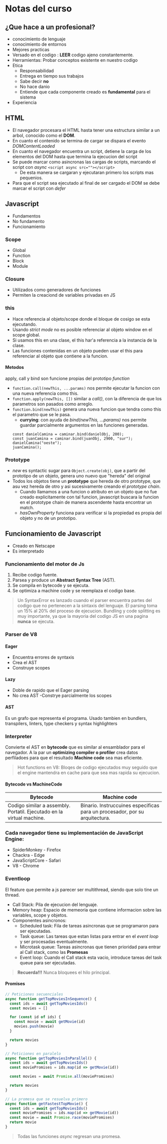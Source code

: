 # Notas del curso

## ¿Que hace a un profesional?

- conocimiento de lenguaje
- conocimiento de entornos
- Mejores practicas
- Versado en el codigo : **LEER** codigo ajeno constantemente.
- Herramientas: Probar conceptos existente en nuestro codigo
- Etica
  - Responsabilidad
  - Entrega en tiempo sus trabajos
  - Sabe decir **no**
  - No hace danio
  - Entiende que cada componente creado es **fundamental** para el sistema
- Experiencia

## HTML

- El navegador procesara el HTML hasta tener una estructura similar a un arbol, conocido como el **DOM**.
- En cuanto el contenido se termina de cargar se dispara el evento _DOMContentLoaded_
- En cuanto el navegador encuentra un script, detiene la carga de los elementos del DOM hasta que termina la ejecucion del script
- Se puede marcar como asincronas las cargas de scripts, marcando el script con _async_ `<script async src=""></script>`
  - De esta manera se cargaran y ejecutaran primero los scripts mas pequenios.
- Para que el script sea ejecutado al final de ser cargado el DOM se debe marcar el script con _defer_

## Javascript

- Fundamentos
- No fundamento
- Funcionamiento

### Scope

- Global
- Function
- Block
- Module

### Closure

- Utilizados como generadores de funciones
- Permiten la creaciond de variables privadas en JS

### this

- Hace referencia al objeto/scope donde el bloque de cosigo se esta ejecutando.
- Usando _strict mode_ no es posible referenciar al objeto window en el scope global.
- Si usamos this en una clase, el this har'a referencia a la instancia de la clase.
- Las funciones contenidas en un objeto pueden usar el this para referenciar al objeto que contiene a la funcion.

#### Metodos

apply, call y bind son funcione propias del prototipo _function_

- `function.call(newThis, ...params)` nos permite ejecutar la funcion con una nueva referencia como this.
- `function.apply(newThis, [])` similar a _call()_, con la diferencia de que los parametros son pasados como arreglo.
- `function.bind(newThis)` genera una nueva funcion que tendra como this el parametro que se le pasa.
  - **currying**: con ayuda de _bind(newThis, ...params)_ nos permite guardar parcialmente argumentos en las funciones generadas.
  ```
  const danielCamina = caminar.bind(danielObj, 200);
  const juanCamina = caminar.bind(juanObj, 2900, "sur");
  danielCamina("oeste");
  juanCamina();
  ```

### Prototype

- _new_ es syntactic sugar para `Object.create(obj)`, que a partir del prototipo de un objeto, genera uno nuevo que "hereda" del original
- Todos los objetos tiene un **prototype** que hereda de otro prototype, que asu vez hereda de otro y asi sucesivamente creando el _prototype chain_.
  - Cuando llamamos a una funcion o atributo en un objeto que no fue creado explicitamente con tal funcion, javascript buscara la funcion en el prototype chain de manera ascendente hasta encontrar un match.
  - _hasOwnProperty_ funciona para verificar si la propiedad es propia del objeto y no de un prototipo.

## Funcionamiento de Javascript

- Creado en Netscape
- Es interpretado

### Funcionamiento del motor de Js

1. Recibe codigo fuente.
2. Parsea y produce un **Abstract Syntax Tree** (AST).
3. Se compila en bytecode y se ejecuta.
4. Se optimiza a machine code y se reemplaza el codigo base.

> Un SyntaxError es lanzado cuando el parser encuentra partes del codigo que no pertenecen a la sintaxis del lenguaje.
> El parsing toma un 15% al 20% del proceso de ejecucion.
> Bundling y code splitting es muy importante, ya que la mayoria del codigo JS en una pagina **nunca** se ejecuta.

### Parser de V8

#### Eager

- Encuentra errores de syntaxis
- Crea el AST
- Construye scopes

#### Lazy

- Doble de rapido que el Eager parsing
- No crea AST
  -Constrye parcialmente los scopes

#### AST

Es un grafo que representa el programa.
Usado tambien en bundlers, transpilers, linters, type checkers y syntax highlighters

### Interpreter

Convierte el AST en **bytecode** que es similar al ensamblador para el navegador.
A la par un **optimizing compiler o profiler** crea datos perfiladoes para que el resultado **Machine code** sea mas eficiente.

> Hot functions en V8: Bloqes de codigo ejecutados muy seguido que el engine mantendra en cache para que sea mas rapida su ejecucion.

#### Bytecode vs MachineCode

| Bytecode                                                              | Machine code                                                                |
| --------------------------------------------------------------------- | --------------------------------------------------------------------------- |
| Codigo similar a assembly. Portatil. Ejecutado en la virtual machine. | Binario. Instruccuines especificas para un procesador, por su arquitectura. |

### Cada navegador tiene su implementación de JavaScript Engine:

- SpiderMonkey - Firefox
- Chackra - Edge
- JavaScriptCore - Safari
- V8 - Chrome

### Eventloop

El feature que permite a js parecer ser multithread, siendo que solo tine un thread.

- Call Stack: Pila de ejecucion del lenguaje.
- Memory heap: Espacio de memeoria que contiene informacion sobre las variables, scope y objetos.
- Componentes asincronos:
  - Scheduled task: Fila de tareas asincronas que se programaron para ser ejecutadas.
  - Task queue: Las tareas que estan listas para entrar en el _event loop_ y ser procesadas eventualmente.
  - Microtask queue: Tareas asincronas que tienen prioridad para entrar al Call stack, como las **Promesas**
  - Event loop: Cuando el Call stack esta vacio, introduce tareas del task queue para ser ejecutadas.

> **Recuerda!!!** Nunca bloquees el hilo principal.

#### Promises

```javascript
// Peticiones secuenciales
async function getTopMoviesInSequence() {
  const ids = await getTopMoviesIds()
  const movies = []

  for (const id of ids) {
    const movie = await getMovie(id)
    movies.push(movie)
  }

  return movies
}

// Peticiones en paralelo
async function getTopMoviesInParallel() {
  const ids = await getTopMoviesIds()
  const moviePromises = ids.map(id => getMovie(id))

  const movies = await Promise.all(moviePromises)

  return movies
}

// La promesa que se resuelva primero
async function getFastestTopMovie() {
  const ids = await getTopMoviesIds()
  const moviePromises = ids.map(id => getMovie(id))
  const movie = await Promise.race(moviePromises)
  return movie
}
```

> Todas las funciones _async_ regresan una promesa.

